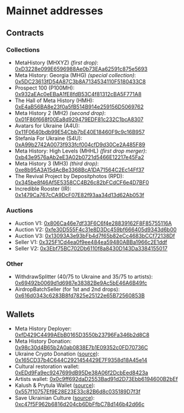 # Mainnet addresses

## Contracts

### Collections

- MetaHistory (MHXYZ) *(first drop)*: [0xD3228e099E6596988Ae0b73EAa62591c875e5693](https://etherscan.io/address/0xd3228e099e6596988ae0b73eaa62591c875e5693)
- Meta History: Georgia (MHG) *(special collection)*: [0x5DC23613fD54A87C3b8A7134534110F5180433C8](https://etherscan.io/address/0x5dc23613fd54a87c3b8a7134534110f5180433c8)
- Prospect 100 (P100MH): [0x932aEAc0eEBaA1fE8fdB53C4f81312cBA5F771A8](https://etherscan.io/address/0x932aeac0eebaa1fe8fdb53c4f81312cba5f771a8)
- The Hall of Meta History (HMH): [0xE4aB56BA8e23f0a5fB514B914e259156D5069762](https://etherscan.io/address/0xe4ab56ba8e23f0a5fb514b914e259156d5069762)
- Meta History 2 (MH2) *(second drop)*: [0x01F86f668f00Ea8d929479EDF81c232C1bcA8307](https://etherscan.io/address/0x01f86f668f00ea8d929479edf81c232c1bca8307)
- Avatars for Ukraine (A4U): [0x11F0640bdb99E54Cbb7bE40E18460F9c9c16B957](https://etherscan.io/address/0x11f0640bdb99e54cbb7be40e18460f9c9c16b957)
- Stefania For Ukraine (S4U): [0xA99b2742A0073f933fcf004cfD9d30Ce2A485F89](https://etherscan.io/address/0xa99b2742a0073f933fcf004cfd9d30ce2a485f89)
- Meta History: High Levels (MHHL) *(first drop merger)*: [0xb43e9576aAb2eE3A02b0721d5466E12217e45Fa2](https://etherscan.io/address/0xb43e9576aab2ee3a02b0721d5466e12217e45fa2)
- Meta History 3 (MH3) *(third drop)*: [0xe8b95A3A15dAcBe3368BcA1DA71564C2Ec14Ff37](https://etherscan.io/address/0xe8b95A3A15dAcBe3368BcA1DA71564C2Ec14Ff37)
- The Revival Project by Depositphotos (RPD): [0x345be8f46Af5E5358CC4B26c82bFCdCF6e4D7BF0](https://etherscan.io/address/0x345be8f46Af5E5358CC4B26c82bFCdCF6e4D7BF0)
- Incredible Rooster (IR): [0x1479Ca767cCA9DcF07E82f93aa34d13d62Ab053f](https://etherscan.io/address/0x1479Ca767cCA9DcF07E82f93aa34d13d62Ab053f)

### Auctions

- Auction V1: [0x806Ca46e7df33F6C6f4e28839162F8F85755116A](https://etherscan.io/address/0x806ca46e7df33f6c6f4e28839162f8f85755116a) 
- Auction V2: [0xfe30D555F4c31e8D3Dc459bf666405d9343d6b00](https://etherscan.io/address/0xfe30d555f4c31e8d3dc459bf666405d9343d6b00)
- Auction V3: [0x13093A3e93bFb4d7f65b82eCc4683bCCf72138Df](https://etherscan.io/address/0x13093a3e93bfb4d7f65b82ecc4683bccf72138df)
- Seller V1: [0x325F1Cd4ea0f9ee484ea59480ABBa1966c2E1ddf](https://etherscan.io/address/0x325f1cd4ea0f9ee484ea59480abba1966c2e1ddf)
- Seller V2: [0x3Ebf75BC702Db6110f8a8430D143Da3384155017](https://etherscan.io/address/0x3Ebf75BC702Db6110f8a8430D143Da3384155017)

### Other

- WithdrawSplitter (40/75 to Ukraine and 35/75 to artists): [0x69492b0069d1d6987e38382Be9Ac5bE46A6B49fc](https://etherscan.io/address/0x69492b0069d1d6987e38382be9ac5be46a6b49fc)
- AirdropBatchSeller (for 1st and 2nd drops): [0x616d0343c6283B8fd7825e25122e65B72560853B](https://etherscan.io/address/0x616d0343c6283B8fd7825e25122e65B72560853B)

## Wallets

- Meta History Deployer: [0xfD429C4499AEbB0165D3550b23796Fa346b2d8C8](https://etherscan.io/address/0xfd429c4499aebb0165d3550b23796fa346b2d8c8)
- Meta History Donation: [0x98c30d4B65b2A0ab0838E7b1E09352c0FD70736C](https://etherscan.io/address/0x98c30d4b65b2a0ab0838e7b1e09352c0fd70736c)
- Ukraine Crypto Donation ([source](https://twitter.com/ukraine/status/1497594592438497282)): [0x165CD37b4C644C2921454429E7F9358d18A45e14](https://etherscan.io/address/0x165cd37b4c644c2921454429e7f9358d18a45e14)
- Cultural restoration wallet: [0xEDd9Fa9ec9247699dB95De38A06f2DcbEed8423a](https://etherscan.io/address/0xEDd9Fa9ec9247699dB95De38A06f2DcbEed8423a)
- Artists wallet: [0x0c9ff692daD2553Bad91d2D73Ebb6194600B2bEf](https://etherscan.io/address/0x0c9ff692daD2553Bad91d2D73Ebb6194600B2bEf)
- Kalush & Prytula Wallet ([source](https://twitter.com/OlenaHalushka/status/1529564859121246208)): [0x557f10757Ef9E28E23E33c82B6d8c035189D7f3f](https://etherscan.io/address/0x557f10757ef9e28e23e33c82b6d8c035189d7f3f)
- Save Ukrainian Culture ([source](https://donate.arts.gov.ua/)): [0xc47f5F962b6816d204cb6DbFfbC78d146b42d66c](https://etherscan.io/address/0xc47f5F962b6816d204cb6DbFfbC78d146b42d66c)
